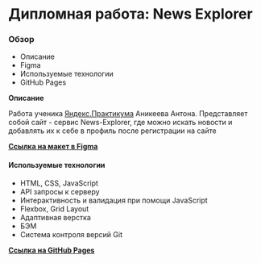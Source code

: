 # Дипломная работа: News Explorer

### Обзор

* Описание
* Figma
* Используемые технологии
* GitHub Pages

**Описание**

Работа ученика [Яндекс.Практикума](https://praktikum.yandex.ru/ "Яндекс.Практикум") Аникеева Антона.
Представляет собой сайт - сервис News-Explorer, где можно искать новости и добавлять их к себе в профиль после регистрации на сайте

**[Ссылка на макет в Figma](https://www.figma.com/file/GBseer38BB588OcfN2HmsO/Diploma-WEB-v2.0-(for-students)?node-id=0%3A1 "Figma/News-Explorer")**

#### Используемые технологии

* HTML, CSS, JavaScript
* API запросы к серверу
* Интерактивность и валидация при помощи JavaScript
* Flexbox, Grid Layout
* Адаптивная верстка
* БЭМ
* Система контроля версий Git

**[Ссылка на GitHub Pages](https://kiwied.github.io/mesto/ "Mesto")**
